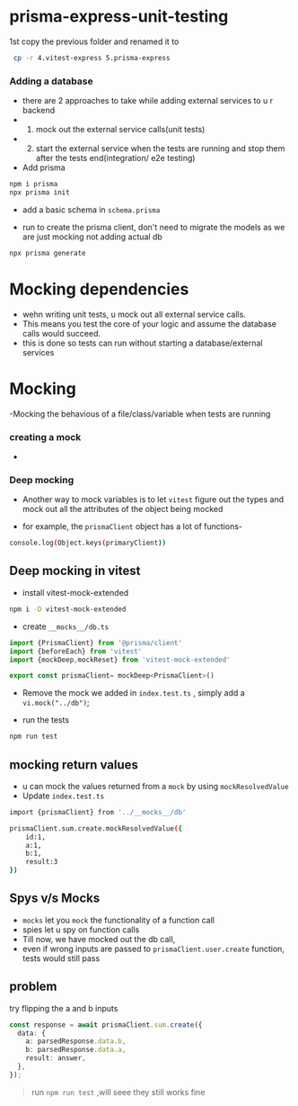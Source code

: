 # prisma-express-unit-testing

1st copy the previous folder and renamed it to

```bash
 cp -r 4.vitest-express 5.prisma-express
```

### Adding a database

- there are 2 approaches to take while adding external services to u r backend
- 1. mock out the external service calls(unit tests)
- 2. start the external service when the tests are running and stop them after the tests end(integration/ e2e testing)
- Add prisma

```bash
npm i prisma
npx prisma init
```

- add a basic schema in `schema.prisma`

- run to create the prisma client, don't need to migrate the models as we are just mocking not adding actual db

```bash
npx prisma generate
```

# Mocking dependencies

- wehn writing unit tests, u mock out all external service calls.
- This means you test the core of your logic and assume the database calls would succeed.
- this is done so tests can run without starting a database/external services

# Mocking

-Mocking the behavious of a file/class/variable when tests are running

### creating a mock

-

### Deep mocking

- Another way to mock variables is to let `vitest` figure out the types and mock out all the attributes of the object being mocked

- for example, the `prismaClient` object has a lot of functions-

```bash
console.log(Object.keys(primaryClient))
```

## Deep mocking in vitest

- install vitest-mock-extended

```bash
npm i -D vitest-mock-extended
```

- create `__mocks__/db.ts`

```javascript
import {PrismaClient} from '@prisma/client'
import {beforeEach} from 'vitest'
import {mockDeep,mockReset} from 'vitest-mock-extended'

export const prismaClient= mockDeep<PrismaClient>()
```

- Remove the mock we added in `index.test.ts` , simply add a `vi.mock("../db")`;

- run the tests

```bash
npm run test
```

## mocking return values

- u can mock the values returned from a `mock` by using `mockResolvedValue`
- Update `index.test.ts`

```bash
import {prismaClient} from '../__mocks__/db'

prismaClient.sum.create.mockResolvedValue({
    id:1,
    a:1,
    b:1,
    result:3
})
```

## Spys v/s Mocks

- `mocks` let you `mock` the functionality of a function call
- spies let u spy on function calls
- Till now, we have mocked out the db call,
- even if wrong inputs are passed to `prismaClient.user.create` function, tests would still pass

## problem

try flipping the a and b inputs

```typescript
const response = await prismaClient.sum.create({
  data: {
    a: parsedResponse.data.b,
    b: parsedResponse.data.a,
    result: answer,
  },
});
```

> run `npm run test` ,will seee they still works fine
